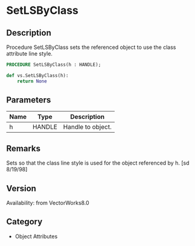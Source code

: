 # SetLSByClass

## Description
Procedure SetLSByClass sets the referenced object to use the class attribute line style.

```pascal
PROCEDURE SetLSByClass(h : HANDLE);
```

```python
def vs.SetLSByClass(h):
    return None
```

## Parameters
|Name|Type|Description|
|---|---|---|
|h|HANDLE|Handle to object.|

## Remarks
Sets so that the class line style is used for the object referenced by h.
[sd 8/19/98]

## Version
Availability: from VectorWorks8.0

## Category
* Object Attributes

